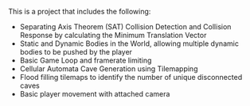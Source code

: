This is a project that includes the following:
  * Separating Axis Theorem (SAT) Collision Detection and Collision Response by calculating the Minimum Translation Vector
  * Static and Dynamic Bodies in the World, allowing multiple dynamic bodies to be pushed by the player
  * Basic Game Loop and framerate limiting
  * Cellular Automata Cave Generation using Tilemapping
  * Flood filling tilemaps to identify the number of unique disconnected caves
  * Basic player movement with attached camera
